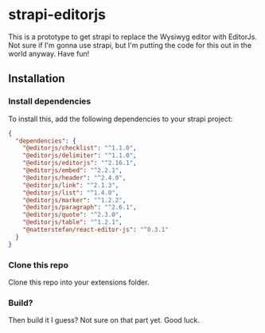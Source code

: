 # strapi-editorjs

This is a prototype to get strapi to replace the Wysiwyg editor with EditorJs. Not sure 
if I'm gonna use strapi, but I'm putting the code for this out in the world anyway. Have fun!

## Installation

### Install dependencies

To install this, add the following dependencies to your strapi project:

```json
{
  "dependencies": {
    "@editorjs/checklist": "^1.1.0",
    "@editorjs/delimiter": "^1.1.0",
    "@editorjs/editorjs": "^2.16.1",
    "@editorjs/embed": "^2.2.1",
    "@editorjs/header": "^2.4.0",
    "@editorjs/link": "^2.1.3",
    "@editorjs/list": "^1.4.0",
    "@editorjs/marker": "^1.2.2",
    "@editorjs/paragraph": "^2.6.1",
    "@editorjs/quote": "^2.3.0",
    "@editorjs/table": "^1.2.1",
    "@natterstefan/react-editor-js": "^0.3.1"
  }
}
```

### Clone this repo

Clone this repo into your extensions folder.

### Build?

Then build it I guess? Not sure on that part yet. Good luck.
